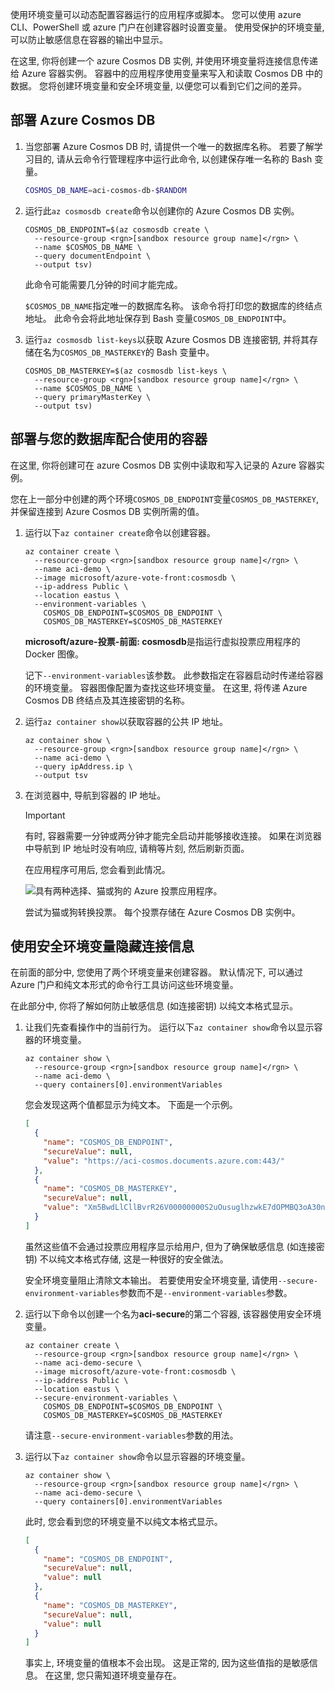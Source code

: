 使用环境变量可以动态配置容器运行的应用程序或脚本。 您可以使用 azure CLI、PowerShell 或 azure 门户在创建容器时设置变量。 使用受保护的环境变量, 可以防止敏感信息在容器的输出中显示。

在这里, 你将创建一个 azure Cosmos DB 实例, 并使用环境变量将连接信息传递给 Azure 容器实例。 容器中的应用程序使用变量来写入和读取 Cosmos DB 中的数据。 您将创建环境变量和安全环境变量, 以便您可以看到它们之间的差异。

## <a name="deploy-azure-cosmos-db"></a>部署 Azure Cosmos DB

1. 当您部署 Azure Cosmos DB 时, 请提供一个唯一的数据库名称。 若要了解学习目的, 请从云命令行管理程序中运行此命令, 以创建保存唯一名称的 Bash 变量。

    ```bash
    COSMOS_DB_NAME=aci-cosmos-db-$RANDOM
    ```

1. 运行此`az cosmosdb create`命令以创建你的 Azure Cosmos DB 实例。

    ```azurecli
    COSMOS_DB_ENDPOINT=$(az cosmosdb create \
      --resource-group <rgn>[sandbox resource group name]</rgn> \
      --name $COSMOS_DB_NAME \
      --query documentEndpoint \
      --output tsv)
    ```

    此命令可能需要几分钟的时间才能完成。

    `$COSMOS_DB_NAME`指定唯一的数据库名称。 该命令将打印您的数据库的终结点地址。 此命令会将此地址保存到 Bash 变量`COSMOS_DB_ENDPOINT`中。

1. 运行`az cosmosdb list-keys`以获取 Azure Cosmos DB 连接密钥, 并将其存储在名为`COSMOS_DB_MASTERKEY`的 Bash 变量中。

    ```azurecli
    COSMOS_DB_MASTERKEY=$(az cosmosdb list-keys \
      --resource-group <rgn>[sandbox resource group name]</rgn> \
      --name $COSMOS_DB_NAME \
      --query primaryMasterKey \
      --output tsv)
    ```

## <a name="deploy-a-container-that-works-with-your-database"></a>部署与您的数据库配合使用的容器

在这里, 你将创建可在 azure Cosmos DB 实例中读取和写入记录的 Azure 容器实例。

您在上一部分中创建的两个环境`COSMOS_DB_ENDPOINT`变量`COSMOS_DB_MASTERKEY`, 并保留连接到 Azure Cosmos DB 实例所需的值。

1. 运行以下`az container create`命令以创建容器。

    ```azurecli
    az container create \
      --resource-group <rgn>[sandbox resource group name]</rgn> \
      --name aci-demo \
      --image microsoft/azure-vote-front:cosmosdb \
      --ip-address Public \
      --location eastus \
      --environment-variables \
        COSMOS_DB_ENDPOINT=$COSMOS_DB_ENDPOINT \
        COSMOS_DB_MASTERKEY=$COSMOS_DB_MASTERKEY
    ```

    **microsoft/azure-投票-前面: cosmosdb**是指运行虚拟投票应用程序的 Docker 图像。

    记下`--environment-variables`该参数。 此参数指定在容器启动时传递给容器的环境变量。 容器图像配置为查找这些环境变量。 在这里, 将传递 Azure Cosmos DB 终结点及其连接密钥的名称。

1. 运行`az container show`以获取容器的公共 IP 地址。

    ```azurecli
    az container show \
      --resource-group <rgn>[sandbox resource group name]</rgn> \
      --name aci-demo \
      --query ipAddress.ip \
      --output tsv
    ```

1. 在浏览器中, 导航到容器的 IP 地址。

    > [!IMPORTANT]
    > 有时, 容器需要一分钟或两分钟才能完全启动并能够接收连接。 如果在浏览器中导航到 IP 地址时没有响应, 请稍等片刻, 然后刷新页面。

    在应用程序可用后, 您会看到此情况。

    ![具有两种选择、猫或狗的 Azure 投票应用程序。](../media/4-azure-vote.png)

    尝试为猫或狗转换投票。 每个投票存储在 Azure Cosmos DB 实例中。

## <a name="use-secured-environment-variables-to-hide-connection-information"></a>使用安全环境变量隐藏连接信息

在前面的部分中, 您使用了两个环境变量来创建容器。 默认情况下, 可以通过 Azure 门户和纯文本形式的命令行工具访问这些环境变量。

在此部分中, 你将了解如何防止敏感信息 (如连接密钥) 以纯文本格式显示。

1. 让我们先查看操作中的当前行为。 运行以下`az container show`命令以显示容器的环境变量。

    ```azurecli
    az container show \
      --resource-group <rgn>[sandbox resource group name]</rgn> \
      --name aci-demo \
      --query containers[0].environmentVariables
    ```

    您会发现这两个值都显示为纯文本。 下面是一个示例。

    ```json
    [
      {
        "name": "COSMOS_DB_ENDPOINT",
        "secureValue": null,
        "value": "https://aci-cosmos.documents.azure.com:443/"
      },
      {
        "name": "COSMOS_DB_MASTERKEY",
        "secureValue": null,
        "value": "Xm5BwdLlCllBvrR26V00000000S2uOusuglhzwkE7dOPMBQ3oA30n3rKd8PKA13700000000095ynys863Ghgw=="
      }
    ]
    ```

    虽然这些值不会通过投票应用程序显示给用户, 但为了确保敏感信息 (如连接密钥) 不以纯文本格式存储, 这是一种很好的安全做法。

    安全环境变量阻止清除文本输出。 若要使用安全环境变量, 请使用`--secure-environment-variables`参数而不是`--environment-variables`参数。

1. 运行以下命令以创建一个名为**aci-secure**的第二个容器, 该容器使用安全环境变量。

    ```azurecli
    az container create \
      --resource-group <rgn>[sandbox resource group name]</rgn> \
      --name aci-demo-secure \
      --image microsoft/azure-vote-front:cosmosdb \
      --ip-address Public \
      --location eastus \
      --secure-environment-variables \
        COSMOS_DB_ENDPOINT=$COSMOS_DB_ENDPOINT \
        COSMOS_DB_MASTERKEY=$COSMOS_DB_MASTERKEY
    ```

    请注意`--secure-environment-variables`参数的用法。

1. 运行以下`az container show`命令以显示容器的环境变量。

    ```azurecli
    az container show \
      --resource-group <rgn>[sandbox resource group name]</rgn> \
      --name aci-demo-secure \
      --query containers[0].environmentVariables
    ```

    此时, 您会看到您的环境变量不以纯文本格式显示。

    ```json
    [
      {
        "name": "COSMOS_DB_ENDPOINT",
        "secureValue": null,
        "value": null
      },
      {
        "name": "COSMOS_DB_MASTERKEY",
        "secureValue": null,
        "value": null
      }
    ]
    ```

    事实上, 环境变量的值根本不会出现。 这是正常的, 因为这些值指的是敏感信息。 在这里, 您只需知道环境变量存在。
